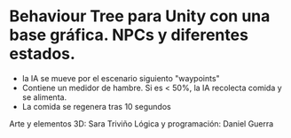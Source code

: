 
# Behaviour Tree para Unity con una base gráfica. NPCs y diferentes estados.

 - la IA se mueve por el escenario siguiento "waypoints"
 - Contiene un medidor de hambre. Si es < 50%, la IA recolecta comida y se alimenta.
 - La comida se regenera tras 10 segundos
 
 Arte y elementos 3D: Sara Triviño
 Lógica y programación: Daniel Guerra
